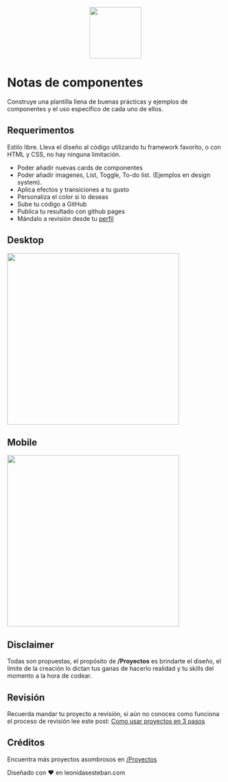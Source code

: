 <div align="center">
<img width="120px"  src="https://raw.githubusercontent.com/no-te-rindas/logo/main/Logo/LeonidasEsteban-destello-envolvente-cuadrada.png" />
</div>

# Notas de componentes
Construye una plantilla llena de buenas prácticas y ejemplos de componentes y el uso específico de cada uno de ellos.

## Requerimentos
Estilo libre. Lleva el diseño al código utilizando tu framework favorito, o con HTML y CSS, no hay ninguna limitación.

- Poder añadir nuevas cards de componentes
- Poder añadir imagenes, List, Toggle, To-do list. (Ejemplos en design system).
- Aplica efectos y transiciones a tu gusto
- Personaliza el color si lo deseas
- Sube tu código a GitHub
- Publica tu resultado con github pages
- Mándalo a revisión desde tu [perfil](https://leonidasesteban.com/estudiante)


## Desktop

<img width="400px"  src="https://raw.githubusercontent.com/uxcristopher/imagenes/main/Readmes/Notas%20de%20componentes/Desktop%20-%201.jpg" />


## Mobile

<img width="400px" src="https://raw.githubusercontent.com/uxcristopher/imagenes/main/Readmes/Notas%20de%20componentes/Mobile-1.jpg" />

## Disclaimer

Todas son propuestas, el propósito de **/Proyectos** es brindarte el diseño, el límite de la creación lo dictan tus ganas de hacerlo realidad y tu skills del momento a la hora de codear.


## Revisión

Recuerda mandar tu proyecto a revisión, si aún no conoces como funciona el proceso de revisión lee este post: [Como usar proyectos en 3 pasos](https://leonidasesteban.com/blog/como-usar-proyectos-en-3-pasos)

## Créditos

Encuentra más proyectos asombrosos en [/Proyectos](https://leonidasesteban.com/proyectos)

Diseñado con ♥️ en leonidasesteban.com